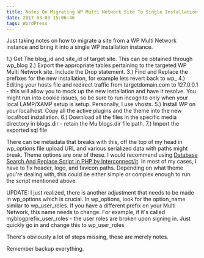 ```yaml
---
title: Notes On Migrating WP Multi Network Site To Single Installation
date: 2017-03-03 15:06:46
tags: WordPress
---
```

Just taking notes on how to migrate a site from a WP Multi Network instance and bring it into a single WP installation instance.

1.) Get The blog_id and site_id of target site. This can be obtained through wp_blog
2.) Export the appropriate tables pertaining to the targeted WP Multi Network site. Include the Drop statement.
3.) Find and Replace the prefixes for the new installation, for example lets revert back to wp_
4.) Editing your hosts file and redirect traffic from targetdomain.com to 127.0.0.1 - this will allow you to mock up the new installation and have it resolve. You might run into cookie issues, so be sure to run incognito only when your local LAMP/XAMP setup is setup. Personally, I use vhosts.
5.) Install WP on your localhost. Copy all the active plugins and the theme into the new localhost installation.
6.) Download all the files in the specific media directory in blogs.dir - retain the Mu blogs.dir file path.
7.) Import the exported sql file

There can be metadata that breaks with this, off the top of my head in wp_options file upload URL and various serialized data with paths might break. Theme options are one of these. I would recommend using [Database Search And Replace Script in PHP by Interconnect/it](https://interconnectit.com/products/search-and-replace-for-wordpress-databases/). In most of my cases, I have to fix header, logo, and favicon paths. Depending on what theme you're dealing with, this could be either simple or complex enough to run the script mentioned above.

UPDATE: I just realized, there is another adjustment that needs to be made in wp_options which is crucial. In wp_options, look for the option_name similar to wp_user_roles. If you have a different prefix on your Multi Network, this name needs to change. For example, if it's called myblogprefix_user_roles - the user roles are broken upon signing in. Just quickly go in and change this to wp_user_roles

There's obviously a lot of steps missing, these are merely notes.

Remember backup everything.
